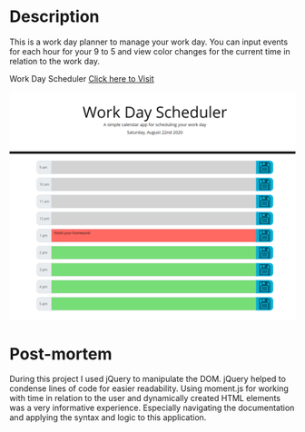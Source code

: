 # Description
This is a work day planner to manage your work day. You can input events for each hour for your 9 to 5 and view color changes for the current time in relation to the work day.

Work Day Scheduler [Click here to Visit](https://vivid-green.github.io/work-day-scheduler/Develop/)

![Website Screenshot](/Assets/website-screenshot.png)

# Post-mortem
During this project I used jQuery to manipulate the DOM. jQuery helped to condense lines of code for easier readability. Using moment.js for working with time in relation to the user and dynamically created HTML elements was a very informative experience. Especially navigating the documentation and applying the syntax and logic to this application.